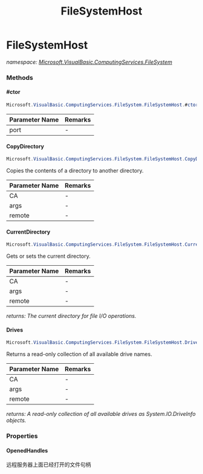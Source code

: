 ﻿---
title: FileSystemHost
---

# FileSystemHost
_namespace: [Microsoft.VisualBasic.ComputingServices.FileSystem](N-Microsoft.VisualBasic.ComputingServices.FileSystem.html)_



### Methods

#### #ctor
```csharp
Microsoft.VisualBasic.ComputingServices.FileSystem.FileSystemHost.#ctor(System.Int32)
```


|Parameter Name|Remarks|
|--------------|-------|
|port|-|


#### CopyDirectory
```csharp
Microsoft.VisualBasic.ComputingServices.FileSystem.FileSystemHost.CopyDirectory(System.Int64,Microsoft.VisualBasic.Net.Protocols.RequestStream,System.Net.IPEndPoint)
```
Copies the contents of a directory to another directory.

|Parameter Name|Remarks|
|--------------|-------|
|CA|-|
|args|-|
|remote|-|


#### CurrentDirectory
```csharp
Microsoft.VisualBasic.ComputingServices.FileSystem.FileSystemHost.CurrentDirectory(System.Int64,Microsoft.VisualBasic.Net.Protocols.RequestStream,System.Net.IPEndPoint)
```
Gets or sets the current directory.

|Parameter Name|Remarks|
|--------------|-------|
|CA|-|
|args|-|
|remote|-|

_returns: The current directory for file I/O operations._

#### Drives
```csharp
Microsoft.VisualBasic.ComputingServices.FileSystem.FileSystemHost.Drives(System.Int64,Microsoft.VisualBasic.Net.Protocols.RequestStream,System.Net.IPEndPoint)
```
Returns a read-only collection of all available drive names.

|Parameter Name|Remarks|
|--------------|-------|
|CA|-|
|args|-|
|remote|-|

_returns: A read-only collection of all available drives as System.IO.DriveInfo objects._



### Properties

#### OpenedHandles
远程服务器上面已经打开的文件句柄

